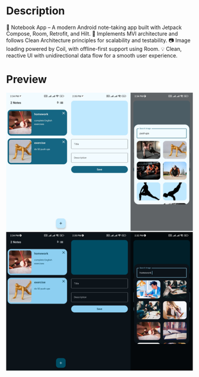 # Description
<p> 📓 Notebook App – A modern Android note-taking app built with Jetpack Compose, Room, Retrofit, and Hilt.
🧱 Implements MVI architecture and follows Clean Architecture principles for scalability and testability.
📷 Image loading powered by Coil, with offline-first support using Room.
💡 Clean, reactive UI with unidirectional data flow for a smooth user experience.
</p>

# Preview
<img   alt="Screenshot 2023-08-23 at 4 11 00 PM" src="IMG_20250625_224520.jpg">
<img   alt="Screenshot 2023-08-23 at 4 11 00 PM" src="IMG_20250625_224600.jpg">
